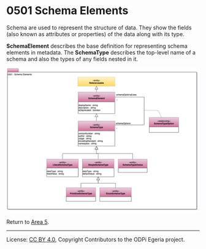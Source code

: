 <!-- SPDX-License-Identifier: CC-BY-4.0 -->
<!-- Copyright Contributors to the ODPi Egeria project. -->

# 0501 Schema Elements

Schema are used to represent the structure of data.  They show the fields (also known as attributes or properties)
of the data along with its type.

**SchemaElement** describes the base definition for representing
schema elements in metadata.   The **SchemaType** describes the
top-level name of a schema and also the types of any fields nested in it.

![UML](0501-Schema-Elements.png#pagewidth)


Return to [Area 5](Area-5-models.md).

----
License: [CC BY 4.0](https://creativecommons.org/licenses/by/4.0/),
Copyright Contributors to the ODPi Egeria project.